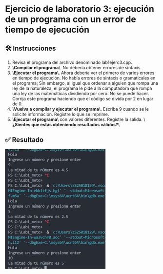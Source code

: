 # Ejercicio de laboratorio 3: ejecución de un programa con un error de tiempo de ejecución

## 🛠️ Instrucciones

1. Revisa el programa del archivo denominado lab1ejerc3.cpp.
2. \\**Compilar el programa**\\. No debería obtener errores de sintaxis.
3. \\**Ejecutar el programa**\\. Ahora debería ver el primero de varios errores en tiempo de ejecución. No había errores de sintaxis o gramaticales en el programa; Sin embargo, al igual que ordenar a alguien que rompa una ley de la naturaleza, el programa le pide a la computadora que rompa una ley de las matemáticas dividiendo por cero. No se puede hacer. Corrija este programa haciendo que el código se divida por 2 en lugar de 0.
4. \\**Vuelva a compilar y ejecutar el programa**\\. Escriba 9 cuando se le solicite información. Registre lo que se imprime.
5. \\**Ejecutar el programa**\\ con valores diferentes. Registre la salida. \\**¿Sientes que estás obteniendo resultados válidos?**\\

## ✅ Resultado

![alt text](resultado3.png)
